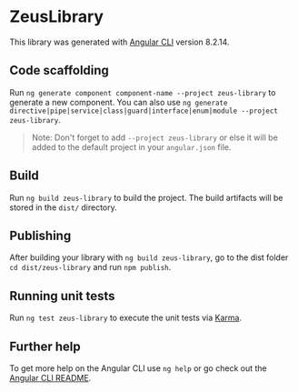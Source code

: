 # ZeusLibrary

This library was generated with [Angular CLI](https://github.com/angular/angular-cli) version 8.2.14.

## Code scaffolding

Run `ng generate component component-name --project zeus-library` to generate a new component. You can also use `ng generate directive|pipe|service|class|guard|interface|enum|module --project zeus-library`.
> Note: Don't forget to add `--project zeus-library` or else it will be added to the default project in your `angular.json` file. 

## Build

Run `ng build zeus-library` to build the project. The build artifacts will be stored in the `dist/` directory.

## Publishing

After building your library with `ng build zeus-library`, go to the dist folder `cd dist/zeus-library` and run `npm publish`.

## Running unit tests

Run `ng test zeus-library` to execute the unit tests via [Karma](https://karma-runner.github.io).

## Further help

To get more help on the Angular CLI use `ng help` or go check out the [Angular CLI README](https://github.com/angular/angular-cli/blob/master/README.md).
